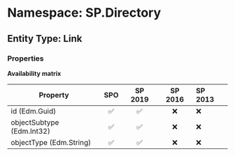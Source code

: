 # Namespace: SP.Directory

## Entity Type: Link

### Properties

**Availability matrix**

Property | SPO | SP 2019 | SP 2016 | SP 2013
----------|:---:|:-------:|:-------:|:-------
id (Edm.Guid) | ✅ | ✅ | ❌ | ❌
objectSubtype (Edm.Int32) | ✅ | ✅ | ❌ | ❌
objectType (Edm.String) | ✅ | ✅ | ❌ | ❌

